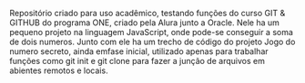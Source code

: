 Repositório criado para uso acadêmico, testando funções do curso GIT & GITHUB do programa ONE, criado pela Alura junto a Oracle.
Nele ha um pequeno projeto na linguagem JavaScript, onde pode-se conseguir a soma de dois numeros.
Junto com ele ha um trecho de código do projeto Jogo do numero secreto, ainda emfase inicial, utilizado apenas para trabalhar funções como git init e git clone para fazer a junção de arquivos em abientes remotos e locais.
